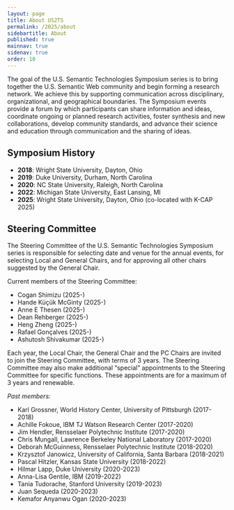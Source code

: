 ```yaml
---
layout: page
title: About US2TS
permalink: /2025/about
sidebartitle: About
published: true
mainnav: true
sidenav: true
order: 10
---
```


The goal of the U.S. Semantic Technologies Symposium series is to bring together the U.S. Semantic Web community and begin forming a research network. We achieve this by supporting communication across disciplinary, organizational, and geographical boundaries. The Symposium events provide a forum by which participants can share information and ideas, coordinate ongoing or planned research activities, foster synthesis and new collaborations, develop community standards, and advance their science and education through communication and the sharing of ideas.

## Symposium History
- **2018**: Wright State University, Dayton, Ohio
- **2019**: Duke University, Durham, North Carolina
- **2020**: NC State University, Raleigh, North Carolina
- **2022**: Michigan State University, East Lansing, MI
- **2025**: Wright State University, Dayton, Ohio (co-located with K-CAP 2025)

## Steering Committee

The Steering Committee of the U.S. Semantic Technologies Symposium series is responsible for selecting date and venue for the annual events, for selecting Local and General Chairs, and for approving all other chairs suggested by the General Chair.

Current members of the Steering Committee:
- Cogan Shimizu (2025-)
- Hande Küçük McGinty (2025-)
- Anne E Thesen (2025-)
- Dean Rehberger (2025-)
- Heng Zheng (2025-)
- Rafael Gonçalves (2025-)
- Ashutosh Shivakumar (2025-)


Each year, the Local Chair, the General Chair and the PC Chairs are invited to join the Steering Committee, with terms of 3 years. The Steering Committee may also make additional “special” appointments to the Steering Committee for specific functions. These appointments are for a maximum of 3 years and renewable.

_Past members:_
- Karl Grossner, World History Center, University of Pittsburgh (2017-2018)
- Achille Fokoue, IBM TJ Watson Research Center (2017-2020)
- Jim Hendler, Rensselaer Polytechnic Institute (2017-2020)
- Chris Mungall, Lawrence Berkeley National Laboratory (2017-2020)
- Deborah McGuinness, Rensselaer Polytechnic Institute (2018-2020)
- Krzysztof Janowicz, University of California, Santa Barbara (2018-2021)
- Pascal Hitzler, Kansas State University (2018-2022)
- Hilmar Lapp, Duke University (2020-2023)
- Anna-Lisa Gentile, IBM (2019-2022)
- Tania Tudorache, Stanford University (2019-2023)
- Juan Sequeda (2020-2023)
- Kemafor Anyanwu Ogan (2020-2023)


